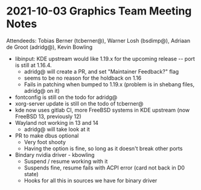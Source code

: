 # 2021-10-03 Graphics Team Meeting Notes

Attendeeds: Tobias Berner (tcberner@), Warner Losh (bsdimp@), Adriaan de Groot (adridg@), Kevin Bowling

- libinput: KDE upstream would like 1.19.x for the upcoming release -- port is still at 1.16.4.
    - adridg@ will create a PR, and set "Maintainer Feedback?" flag 
    - seems to be no reason for the holdback on 1.16
    - Fails in patching when bumped to 1.19.x (problem is in shebang files, adridg@ on it)
- fontconfig is still on the todo for adridg@
- xorg-server update is still on the todo of tcberner@
- kde now uses gitlab CI, more FreeBSD systems in KDE upstream (now FreeBSD 13, previously 12)
- Wayland not working in 13 and 14
    - adridg@ will take look at it
- PR to make dbus optional
    - Very foot shooty
    - Having the option is fine, so long as it doesn't break other ports
- Bindary nvidia driver - kbowling
    - Suspend / resume working with it
    - Suspends fine, resume fails with ACPI error (card not back in D0 state)
    - Hooks for all this in sources we have for binary driver
